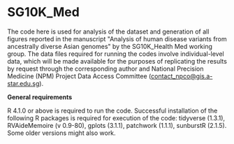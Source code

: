 # SG10K_Med
The code here is used for analysis of the dataset and generation of all figures reported in the manuscript "Analysis of human disease variants from ancestrally diverse Asian genomes" by the SG10K_Health Med working group. The data files required for running the codes involve individual-level data, which will be made available for the purposes of replicating the results by request through the corresponding author and National Precision Medicine (NPM) Project Data Access Committee (contact_npco@gis.a-star.edu.sg).

**General requirements**

R 4.1.0 or above is required to run the code. Successful installation of the following R packages is required for execution of the code: tidyverse (1.3.1), RVAideMemoire (v 0.9-80), gplots (3.1.1), patchwork (1.1.1), sunburstR (2.1.5). Some older versions might also work.
